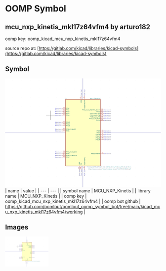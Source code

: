 # OOMP Symbol  
## mcu_nxp_kinetis_mkl17z64vfm4  by arturo182  
  
oomp key: oomp_kicad_mcu_nxp_kinetis_mkl17z64vfm4  
  
source repo at: [https://gitlab.com/kicad/libraries/kicad-symbols](https://gitlab.com/kicad/libraries/kicad-symbols)  
## Symbol  
  
[![working.png](working_600.png)](working.png)  
| name | value | 
| --- | --- | 
| symbol name | MCU_NXP_Kinetis | 
| library name | MCU_NXP_Kinetis | 
| oomp key | oomp_kicad_mcu_nxp_kinetis_mkl17z64vfm4 | 
| oomp bot github | https://github.com/oomlout/oomlout_oomp_symbol_bot/tree/main/kicad_mcu_nxp_kinetis_mkl17z64vfm4/working | 
## Images  
  
[![working.png](working_140.png)](working.png)  
